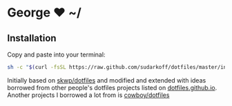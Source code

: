 # George ❤ ~/

## Installation

Copy and paste into your terminal:

```sh
sh -c "$(curl -fsSL https://raw.github.com/sudarkoff/dotfiles/master/install.sh)"
```

Initially based on [skwp/dotfiles](https://github.com/skwp/dotfiles) and modified and extended with ideas borrowed from other people's dotfiles projects listed on [dotfiles.github.io](http://dotfiles.github.io/). Another projects I borrowed a lot from is [cowboy/dotfiles](https://github.com/cowboy/dotfiles)

